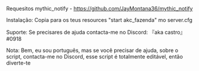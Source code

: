 Requesitos
mythic_notify - https://github.com/JayMontana36/mythic_notify

Instalação:
Copia para os teus resources
"start akc_fazenda" mo server.cfg

Suporte:
Se precisares de ajuda contacta-me no Discord:
『aka castro』#0918

Nota:
Bem, eu sou português, mas se você precisar de ajuda, sobre o script, contacta-me no Discord, esse script é totalmente editável, então diverte-te

